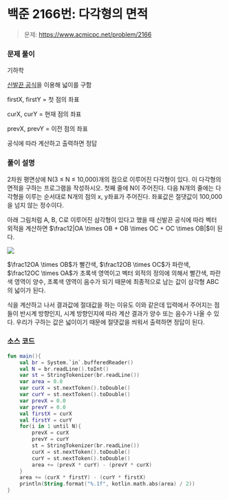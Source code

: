 # 백준 2166번: 다각형의 면적

> 문제: https://www.acmicpc.net/problem/2166

### 문제 풀이

기하학

[신발끈 공식](https://ko.wikipedia.org/wiki/%EC%8B%A0%EB%B0%9C%EB%81%88_%EA%B3%B5%EC%8B%9D)을 이용해 넓이를 구함

firstX, firstY = 첫 점의 좌표

curX, curY = 현재 점의 좌표

prevX, prevY = 이전 점의 좌표

공식에 따라 계산하고 출력하면 정답

### 풀이 설명

2차원 평면상에 N(3 ≤ N ≤ 10,000)개의 점으로 이루어진 다각형이 있다. 이 다각형의 면적을 구하는 프로그램을 작성하시오. 첫째 줄에 N이 주어진다. 다음 N개의 줄에는 다각형을 이루는 순서대로 N개의 점의 x, y좌표가 주어진다. 좌표값은 절댓값이 100,000을 넘지 않는 정수이다.

아래 그림처럼 A, B, C로 이루어진 삼각형이 있다고 했을 때 신발끈 공식에 따라 벡터 외적을 계산하면 $\frac12|OA \times OB + OB \times OC + OC \times OB|$이 된다.

![](https://velog.velcdn.com/images/kosdjs/post/d626ee39-ad34-43bf-9f07-43fa85c82d83/image.png)

$\frac12OA \times OB$가 빨간색, $\frac12OB \times OC$가 파란색, $\frac12OC \times OA$가 초록색 영역이고 벡터 외적의 정의에 의해서 빨간색, 파란색 영역이 양수, 초록색 영역이 음수가 되기 때문에 최종적으로 남는 값이 삼각형 ABC의 넓이가 된다.

식을 계산하고 나서 결과값에 절대값을 하는 이유도 이와 같은데 입력에서 주어지는 점들이 반시계 방향인지, 시계 방향인지에 따라 계산 결과가 양수 또는 음수가 나올 수 있다. 우리가 구하는 값은 넓이이기 때문에 절댓값을 씌워서 출력하면 정답이 된다.

### 소스 코드
```kotlin
fun main(){
    val br = System.`in`.bufferedReader()
    val N = br.readLine().toInt()
    var st = StringTokenizer(br.readLine())
    var area = 0.0
    var curX = st.nextToken().toDouble()
    var curY = st.nextToken().toDouble()
    var prevX = 0.0
    var prevY = 0.0
    val firstX = curX
    val firstY = curY
    for(i in 1 until N){
        prevX = curX
        prevY = curY
        st = StringTokenizer(br.readLine())
        curX = st.nextToken().toDouble()
        curY = st.nextToken().toDouble()
        area += (prevX * curY) - (prevY * curX)
    }
    area += (curX * firstY) - (curY * firstX)
    println(String.format("%.1f", kotlin.math.abs(area) / 2))
}
```